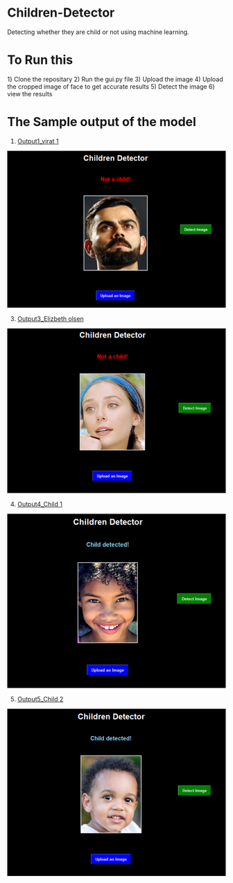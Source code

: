 # Children-Detector
Detecting whether they are child or not using machine learning.

# To Run this
1} Clone the repositary
2) Run the gui.py file
3) Upload the image
4) Upload the cropped image of face to get accurate results
5) Detect the image
6) view the results

 # The Sample output of the model
1) [Output1_virat 1](https://github.com/Makizharsu/Children-Detector/blob/main/Output%201_virat%201.png)
   
 ![Output1_virat 1](https://github.com/Makizharsu/Children-Detector/blob/main/Output%201_virat%201.png)
 
3) [Output3_Elizbeth olsen](https://github.com/Makizharsu/Children-Detector/blob/main/output_%203.png)
   
 ![Output3_Elizbeth olsen](https://github.com/Makizharsu/Children-Detector/blob/main/output_%203.png)
 
4) [Output4_Child 1](https://github.com/Makizharsu/Children-Detector/blob/main/Output%204_child%201.png)
   
 ![Output4_Child 1](https://github.com/Makizharsu/Children-Detector/blob/main/Output%204_child%201.png)
 
5) [Output5_Child 2](https://github.com/Makizharsu/Children-Detector/blob/main/output%205_child%202.png)
    
 ![Output5_Child 2](https://github.com/Makizharsu/Children-Detector/blob/main/output%205_child%202.png)
